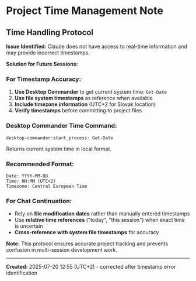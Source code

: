# Project Time Management Note

## Time Handling Protocol

**Issue Identified:** Claude does not have access to real-time information and may provide incorrect timestamps.

**Solution for Future Sessions:**

### For Timestamp Accuracy:
1. **Use Desktop Commander** to get current system time: `Get-Date`
2. **Use file system timestamps** as reference when available  
3. **Include timezone information** (UTC+2 for Slovak location)
4. **Verify timestamps** before committing to project files

### Desktop Commander Time Command:
```
desktop-commander:start_process: Get-Date
```
Returns current system time in local format.

### Recommended Format:
```
Date: YYYY-MM-DD
Time: HH:MM (UTC+2)
Timezone: Central European Time
```

### For Chat Continuation:
- Rely on **file modification dates** rather than manually entered timestamps
- Use **relative time references** ("today", "this session") when exact time is uncertain
- **Cross-reference with system file timestamps** for accuracy

**Note:** This protocol ensures accurate project tracking and prevents confusion in multi-session development work.

---
**Created:** 2025-07-20 12:55 (UTC+2) - corrected after timestamp error identification